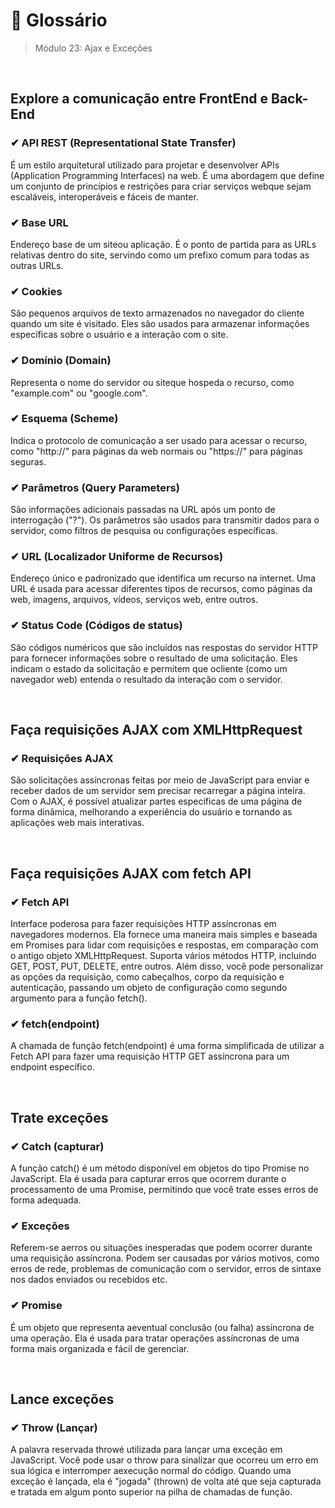 # 📌 Glossário
> Módulo 23: Ajax e Exceções

<br>

## Explore a comunicação entre FrontEnd e Back-End
### ✔ API REST (Representational State Transfer) 
É um estilo arquitetural utilizado para projetar e desenvolver APIs (Application Programming Interfaces) na web. É uma abordagem que define um conjunto de princípios e restrições para criar serviços webque sejam escaláveis, interoperáveis e fáceis de manter.

### ✔ Base URL
Endereço base de um siteou aplicação. É o ponto de partida para as URLs relativas dentro do site, servindo como um prefixo comum para todas as outras URLs.

### ✔ Cookies
São pequenos arquivos de texto armazenados no navegador do cliente quando um site é visitado. Eles são usados para armazenar informações específicas sobre o usuário e a interação com o site.

### ✔ Domínio (Domain)
Representa o nome do servidor ou siteque hospeda o recurso, como "example.com" ou "google.com".

### ✔ Esquema (Scheme)
Indica o protocolo de comunicação a ser usado para acessar o recurso, como "http://" para páginas da web normais ou "https://" para páginas seguras.

### ✔ Parâmetros (Query Parameters)
São informações adicionais passadas na URL após um ponto de interrogação ("?"). Os parâmetros são usados para transmitir dados para o servidor, como filtros de pesquisa ou configurações específicas.

### ✔ URL (Localizador Uniforme de Recursos)
Endereço único e padronizado que identifica um recurso na internet. Uma URL é usada para acessar diferentes tipos de recursos, como páginas da web, imagens, arquivos, vídeos, serviços web, entre outros.

### ✔ Status Code (Códigos de status)
São códigos numéricos que são incluídos nas respostas do servidor HTTP para fornecer informações sobre o resultado de uma solicitação. Eles indicam o estado da solicitação e permitem que ocliente (como um navegador web) entenda o resultado da interação com o servidor.

<br>

## Faça requisições AJAX com XMLHttpRequest
### ✔ Requisições AJAX 
São solicitações assíncronas feitas por meio de JavaScript para enviar e receber dados de um servidor sem precisar recarregar a página inteira. Com o AJAX, é possível atualizar partes específicas de uma página de forma dinâmica, melhorando a experiência do usuário e tornando as aplicações web mais interativas.

<br>

## Faça requisições AJAX com fetch API
### ✔ Fetch API
Interface poderosa para fazer requisições HTTP assíncronas em navegadores modernos. Ela fornece uma maneira mais simples e baseada em Promises para lidar com requisições e respostas, em comparação com o antigo objeto XMLHttpRequest. Suporta vários métodos HTTP, incluindo GET, POST, PUT, DELETE, entre outros. Além disso, você pode personalizar as opções da requisição, como cabeçalhos, corpo da requisição e autenticação, passando um objeto de configuração como segundo argumento para a função fetch().

### ✔ fetch(endpoint)
A chamada de função fetch(endpoint) é uma forma simplificada de utilizar a Fetch API para fazer uma requisição HTTP GET assíncrona para um endpoint específico.

<br>

## Trate exceções
### ✔ Catch (capturar)
A função catch() é um método disponível em objetos do tipo Promise no JavaScript. Ela é usada para capturar erros que ocorrem durante o processamento de uma Promise, permitindo que você trate esses erros de forma adequada.

### ✔ Exceções
Referem-se aerros ou situações inesperadas que podem ocorrer durante uma requisição assíncrona. Podem ser causadas por vários motivos, como erros de rede, problemas de comunicação com o servidor, erros de sintaxe nos dados enviados ou recebidos etc.

### ✔ Promise
É um objeto que representa aeventual conclusão (ou falha) assíncrona de uma operação. Ela é usada para tratar operações assíncronas de uma forma mais organizada e fácil de gerenciar. 

<br>

## Lance exceções
### ✔ Throw (Lançar)
A palavra reservada throwé utilizada para lançar uma exceção em JavaScript. Você pode usar o throw para sinalizar que ocorreu um erro em sua lógica e interromper aexecução normal do código. Quando uma exceção é lançada, ela é "jogada" (thrown) de volta até que seja capturada e tratada em algum ponto superior na pilha de chamadas de função.